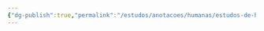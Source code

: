 ```yaml
---
{"dg-publish":true,"permalink":"/estudos/anotacoes/humanas/estudos-de-humanas/","updated":"2025-03-08T18:09:44.588-03:00"}
---
```


